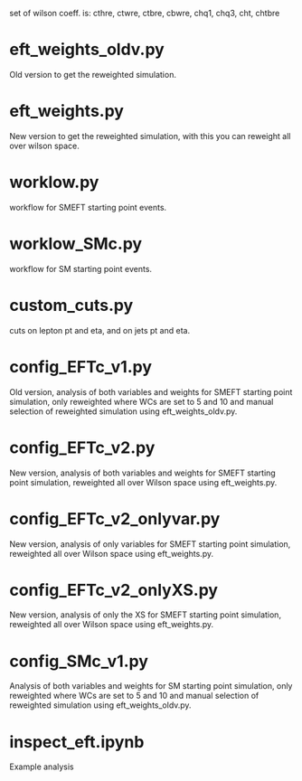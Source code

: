 
set of wilson coeff. is: cthre, ctwre, ctbre, cbwre, chq1, chq3, cht, chtbre

# eft_weights_oldv.py
Old version to get the reweighted simulation.

# eft_weights.py
New version to get the reweighted simulation, with this you can reweight all over wilson space.




# worklow.py
workflow for SMEFT starting point events.

# worklow_SMc.py
workflow for SM starting point events.




# custom_cuts.py
cuts on lepton pt and eta, and on jets pt and eta. 


# config_EFTc_v1.py
Old version, analysis of both variables and weights for SMEFT starting point simulation, only reweighted where WCs are set to 5 and 10 and manual selection of reweighted simulation using eft_weights_oldv.py. 

# config_EFTc_v2.py
New version, analysis of both variables and weights for SMEFT starting point simulation, reweighted all over Wilson space using eft_weights.py.

# config_EFTc_v2_onlyvar.py 
New version, analysis of only variables for SMEFT starting point simulation, reweighted all over Wilson space using eft_weights.py.

# config_EFTc_v2_onlyXS.py
New version, analysis of only the XS for SMEFT starting point simulation, reweighted all over Wilson space using eft_weights.py.

# config_SMc_v1.py
Analysis of both variables and weights for SM starting point simulation, only reweighted where WCs are set to 5 and 10 and manual selection of reweighted simulation using eft_weights_oldv.py.




# inspect_eft.ipynb
Example analysis